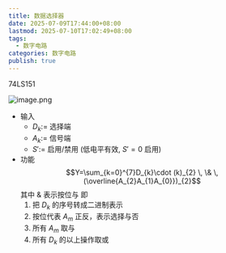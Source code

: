 ```yaml
---
title: 数据选择器
date: 2025-07-09T17:44:00+08:00
lastmod: 2025-07-10T17:02:49+08:00
tags:
  - 数字电路
categories: 数字电路
publish: true
---
```


74LS151

![image.png](https://s2.loli.net/2025/07/09/qpnAYvtdVzKfT5G.png)

- 输入
	- $D_{k}:=$ 选择端
	- $A_{k}:=$ 信号端
	- $S':=$  启用/禁用 (低电平有效, $S'=0$ 启用)
- 功能 $$Y=\sum_{k=0}^{7}D_{k}\cdot (k)_{2} \, \& \, (\overline{A_{2}A_{1}A_{0}})_{2}$$ 其中 $\&$ 表示按位与
	即
	1. 把 $D_{k}$ 的序号转成二进制表示
	2. 按位代表 $A_{m}$ 正反，表示选择与否
	3. 所有 $A_{m}$ 取与
	4. 所有 $D_{k}$ 的以上操作取或
